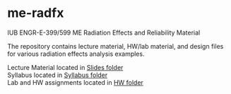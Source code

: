 # me-radfx
IUB ENGR-E-399/599 ME Radiation Effects and Reliability Material

The repository contains lecture material, HW/lab material, and design files for various radiation effects analysis examples.

Lecture Material located in [Slides folder](./Slides/)<br>
Syllabus located in [Syllabus folder](./Syllabus)<br>
Lab and HW assignments located in [HW folder](./HW/)<br>

